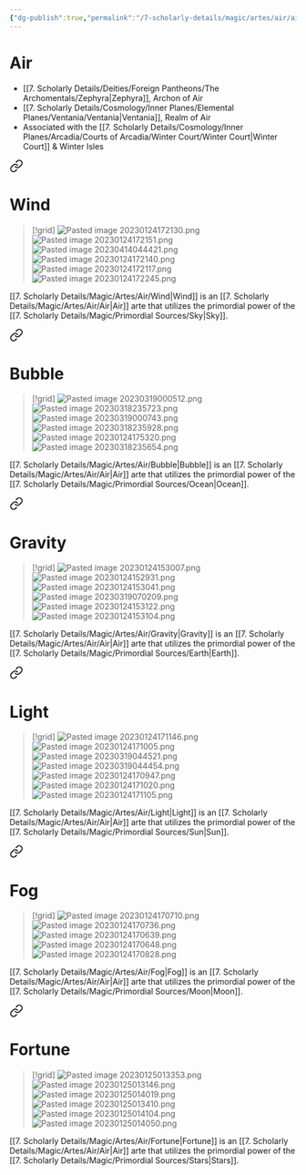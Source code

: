 ```yaml
---
{"dg-publish":true,"permalink":"/7-scholarly-details/magic/artes/air/air/","noteIcon":""}
---
```


# Air

- [[7. Scholarly Details/Deities/Foreign Pantheons/The Archomentals/Zephyra\|Zephyra]], Archon of Air 
- [[7. Scholarly Details/Cosmology/Inner Planes/Elemental Planes/Ventania/Ventania\|Ventania]], Realm of Air
- Associated with the [[7. Scholarly Details/Cosmology/Inner Planes/Arcadia/Courts of Arcadia/Winter Court/Winter Court\|Winter Court]] & Winter Isles 


<div class="transclusion internal-embed is-loaded"><a class="markdown-embed-link" href="/7-scholarly-details/magic/artes/air/wind/" aria-label="Open link"><svg xmlns="http://www.w3.org/2000/svg" width="24" height="24" viewBox="0 0 24 24" fill="none" stroke="currentColor" stroke-width="2" stroke-linecap="round" stroke-linejoin="round" class="svg-icon lucide-link"><path d="M10 13a5 5 0 0 0 7.54.54l3-3a5 5 0 0 0-7.07-7.07l-1.72 1.71"></path><path d="M14 11a5 5 0 0 0-7.54-.54l-3 3a5 5 0 0 0 7.07 7.07l1.71-1.71"></path></svg></a><div class="markdown-embed">




# Wind

>[!grid]
>![Pasted image 20230124172130.png](/img/user/x.%20Assets/Attachments/Pasted%20image%2020230124172130.png)
>![Pasted image 20230124172151.png](/img/user/x.%20Assets/Attachments/Pasted%20image%2020230124172151.png)
>![Pasted image 20230414044421.png](/img/user/x.%20Assets/Attachments/Pasted%20image%2020230414044421.png)
>![Pasted image 20230124172140.png](/img/user/x.%20Assets/Attachments/Pasted%20image%2020230124172140.png)
>![Pasted image 20230124172117.png](/img/user/x.%20Assets/Attachments/Pasted%20image%2020230124172117.png)
>![Pasted image 20230124172245.png](/img/user/x.%20Assets/Attachments/Pasted%20image%2020230124172245.png)

[[7. Scholarly Details/Magic/Artes/Air/Wind\|Wind]] is an [[7. Scholarly Details/Magic/Artes/Air/Air\|Air]] arte that utilizes the primordial power of the [[7. Scholarly Details/Magic/Primordial Sources/Sky\|Sky]].

</div></div>



<div class="transclusion internal-embed is-loaded"><a class="markdown-embed-link" href="/7-scholarly-details/magic/artes/air/bubble/" aria-label="Open link"><svg xmlns="http://www.w3.org/2000/svg" width="24" height="24" viewBox="0 0 24 24" fill="none" stroke="currentColor" stroke-width="2" stroke-linecap="round" stroke-linejoin="round" class="svg-icon lucide-link"><path d="M10 13a5 5 0 0 0 7.54.54l3-3a5 5 0 0 0-7.07-7.07l-1.72 1.71"></path><path d="M14 11a5 5 0 0 0-7.54-.54l-3 3a5 5 0 0 0 7.07 7.07l1.71-1.71"></path></svg></a><div class="markdown-embed">




# Bubble

>[!grid]
>![Pasted image 20230319000512.png](/img/user/x.%20Assets/Attachments/Pasted%20image%2020230319000512.png)
>![Pasted image 20230318235723.png](/img/user/x.%20Assets/Attachments/Pasted%20image%2020230318235723.png)
>![Pasted image 20230319000743.png](/img/user/x.%20Assets/Attachments/Pasted%20image%2020230319000743.png)
>![Pasted image 20230318235928.png](/img/user/x.%20Assets/Attachments/Pasted%20image%2020230318235928.png)
>![Pasted image 20230124175320.png](/img/user/x.%20Assets/Attachments/Pasted%20image%2020230124175320.png)
>![Pasted image 20230318235654.png](/img/user/x.%20Assets/Attachments/Pasted%20image%2020230318235654.png)

[[7. Scholarly Details/Magic/Artes/Air/Bubble\|Bubble]] is an [[7. Scholarly Details/Magic/Artes/Air/Air\|Air]] arte that utilizes the primordial power of the [[7. Scholarly Details/Magic/Primordial Sources/Ocean\|Ocean]].

</div></div>



<div class="transclusion internal-embed is-loaded"><a class="markdown-embed-link" href="/7-scholarly-details/magic/artes/air/gravity/" aria-label="Open link"><svg xmlns="http://www.w3.org/2000/svg" width="24" height="24" viewBox="0 0 24 24" fill="none" stroke="currentColor" stroke-width="2" stroke-linecap="round" stroke-linejoin="round" class="svg-icon lucide-link"><path d="M10 13a5 5 0 0 0 7.54.54l3-3a5 5 0 0 0-7.07-7.07l-1.72 1.71"></path><path d="M14 11a5 5 0 0 0-7.54-.54l-3 3a5 5 0 0 0 7.07 7.07l1.71-1.71"></path></svg></a><div class="markdown-embed">




# Gravity

>[!grid]
![Pasted image 20230124153007.png](/img/user/x.%20Assets/Attachments/Pasted%20image%2020230124153007.png)
>![Pasted image 20230124152931.png](/img/user/x.%20Assets/Attachments/Pasted%20image%2020230124152931.png)
>![Pasted image 20230124153041.png](/img/user/x.%20Assets/Attachments/Pasted%20image%2020230124153041.png)
>![Pasted image 20230319070209.png](/img/user/x.%20Assets/Attachments/Pasted%20image%2020230319070209.png)
>![Pasted image 20230124153122.png](/img/user/x.%20Assets/Attachments/Pasted%20image%2020230124153122.png)
>![Pasted image 20230124153104.png](/img/user/x.%20Assets/Attachments/Pasted%20image%2020230124153104.png)

[[7. Scholarly Details/Magic/Artes/Air/Gravity\|Gravity]] is an [[7. Scholarly Details/Magic/Artes/Air/Air\|Air]] arte that utilizes the primordial power of the [[7. Scholarly Details/Magic/Primordial Sources/Earth\|Earth]].

</div></div>



<div class="transclusion internal-embed is-loaded"><a class="markdown-embed-link" href="/7-scholarly-details/magic/artes/air/light/" aria-label="Open link"><svg xmlns="http://www.w3.org/2000/svg" width="24" height="24" viewBox="0 0 24 24" fill="none" stroke="currentColor" stroke-width="2" stroke-linecap="round" stroke-linejoin="round" class="svg-icon lucide-link"><path d="M10 13a5 5 0 0 0 7.54.54l3-3a5 5 0 0 0-7.07-7.07l-1.72 1.71"></path><path d="M14 11a5 5 0 0 0-7.54-.54l-3 3a5 5 0 0 0 7.07 7.07l1.71-1.71"></path></svg></a><div class="markdown-embed">




# Light

>[!grid]
![Pasted image 20230124171146.png](/img/user/x.%20Assets/Attachments/Pasted%20image%2020230124171146.png)
>![Pasted image 20230124171005.png](/img/user/x.%20Assets/Attachments/Pasted%20image%2020230124171005.png)
>![Pasted image 20230319044521.png](/img/user/x.%20Assets/Attachments/Pasted%20image%2020230319044521.png)
>![Pasted image 20230319044454.png](/img/user/x.%20Assets/Attachments/Pasted%20image%2020230319044454.png)
![Pasted image 20230124170947.png](/img/user/x.%20Assets/Attachments/Pasted%20image%2020230124170947.png)
![Pasted image 20230124171020.png](/img/user/x.%20Assets/Attachments/Pasted%20image%2020230124171020.png)
![Pasted image 20230124171105.png](/img/user/x.%20Assets/Attachments/Pasted%20image%2020230124171105.png)

[[7. Scholarly Details/Magic/Artes/Air/Light\|Light]] is an [[7. Scholarly Details/Magic/Artes/Air/Air\|Air]] arte that utilizes the primordial power of the [[7. Scholarly Details/Magic/Primordial Sources/Sun\|Sun]].

</div></div>



<div class="transclusion internal-embed is-loaded"><a class="markdown-embed-link" href="/7-scholarly-details/magic/artes/air/fog/" aria-label="Open link"><svg xmlns="http://www.w3.org/2000/svg" width="24" height="24" viewBox="0 0 24 24" fill="none" stroke="currentColor" stroke-width="2" stroke-linecap="round" stroke-linejoin="round" class="svg-icon lucide-link"><path d="M10 13a5 5 0 0 0 7.54.54l3-3a5 5 0 0 0-7.07-7.07l-1.72 1.71"></path><path d="M14 11a5 5 0 0 0-7.54-.54l-3 3a5 5 0 0 0 7.07 7.07l1.71-1.71"></path></svg></a><div class="markdown-embed">




# Fog

>[!grid]
>![Pasted image 20230124170710.png](/img/user/x.%20Assets/Attachments/Pasted%20image%2020230124170710.png)
>![Pasted image 20230124170736.png](/img/user/x.%20Assets/Attachments/Pasted%20image%2020230124170736.png)
>![Pasted image 20230124170639.png](/img/user/x.%20Assets/Attachments/Pasted%20image%2020230124170639.png)
>![Pasted image 20230124170648.png](/img/user/x.%20Assets/Attachments/Pasted%20image%2020230124170648.png)
>![Pasted image 20230124170828.png](/img/user/x.%20Assets/Attachments/Pasted%20image%2020230124170828.png)

[[7. Scholarly Details/Magic/Artes/Air/Fog\|Fog]] is an [[7. Scholarly Details/Magic/Artes/Air/Air\|Air]] arte that utilizes the primordial power of the [[7. Scholarly Details/Magic/Primordial Sources/Moon\|Moon]].

</div></div>



<div class="transclusion internal-embed is-loaded"><a class="markdown-embed-link" href="/7-scholarly-details/magic/artes/air/fortune/" aria-label="Open link"><svg xmlns="http://www.w3.org/2000/svg" width="24" height="24" viewBox="0 0 24 24" fill="none" stroke="currentColor" stroke-width="2" stroke-linecap="round" stroke-linejoin="round" class="svg-icon lucide-link"><path d="M10 13a5 5 0 0 0 7.54.54l3-3a5 5 0 0 0-7.07-7.07l-1.72 1.71"></path><path d="M14 11a5 5 0 0 0-7.54-.54l-3 3a5 5 0 0 0 7.07 7.07l1.71-1.71"></path></svg></a><div class="markdown-embed">




# Fortune

>[!grid]
>![Pasted image 20230125013353.png](/img/user/x.%20Assets/Attachments/Pasted%20image%2020230125013353.png)
![Pasted image 20230125013146.png](/img/user/x.%20Assets/Attachments/Pasted%20image%2020230125013146.png)
![Pasted image 20230125014019.png](/img/user/x.%20Assets/Attachments/Pasted%20image%2020230125014019.png)
![Pasted image 20230125013410.png](/img/user/x.%20Assets/Attachments/Pasted%20image%2020230125013410.png)
![Pasted image 20230125014104.png](/img/user/x.%20Assets/Attachments/Pasted%20image%2020230125014104.png)
![Pasted image 20230125014050.png](/img/user/x.%20Assets/Attachments/Pasted%20image%2020230125014050.png)

[[7. Scholarly Details/Magic/Artes/Air/Fortune\|Fortune]] is an [[7. Scholarly Details/Magic/Artes/Air/Air\|Air]] arte that utilizes the primordial power of the [[7. Scholarly Details/Magic/Primordial Sources/Stars\|Stars]]. 




</div></div>

